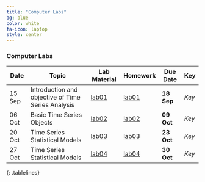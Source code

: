 ```yaml
---
title: "Computer Labs"
bg: blue
color: white
fa-icon: laptop
style: center
---
```


### Computer Labs

<style>
.tablelines table, .tablelines td, .tablelines th {
        border: 1px solid white; 
        align: center;
        padding: 2px 10px;
        }
.tablelines table {
  margin:auto;
}
</style>

| **Date** | **Topic** | **Lab Material** | **Homework** | **Due Date** | **Key** |
| --- | --- | --- | --- |--- | --- |
| 15 Sep | Introduction and objective of Time Series Analysis | [lab01](files/lab1_ts.pdf) | [lab01](files/lab1_ts.pdf) | **18 Sep** |*Key*|
| 06 Oct | Basic Time Series Objects | [lab02](files/lab_02.pdf) | [lab02](files/lab_02.pdf) | **09 Oct** |*Key*|
| 20 Oct | Time Series Statistical Models | [lab03](files/lab04_05.pdf) | [lab03](files/lab04_05.pdf) | **23 Oct** |*Key*|
| 27 Oct | Time Series Statistical Models | [lab04](files/lab_06.pdf) | [lab04](files/lab_06.pdf) | **30 Oct** |*Key*|
{: .tablelines}
